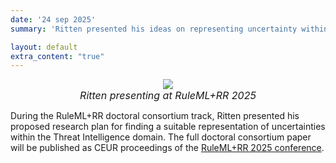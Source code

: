```yaml
---
date: '24 sep 2025'
summary: 'Ritten presented his ideas on representing uncertainty within the <a href="https://w3id.org/tido">TIDO ontology</a> at the Doctoral Consortium track of the RuleML+RR 2025 conference!'

layout: default
extra_content: "true"
---
```

<center>
<img src="../images/news/Ritten_RuleML_RR2025.jpg" style="max-width:400"><br><span style="font-size:12pt"><i>Ritten presenting at RuleML+RR 2025</i></span>
</center>

During the RuleML+RR doctoral consortium track, Ritten presented his proposed research plan for finding a suitable representation of uncertainties within the Threat Intelligence domain. The full doctoral consortium paper will be published as CEUR proceedings of the [RuleML+RR 2025 conference](https://link.springer.com/book/9783032088864).
